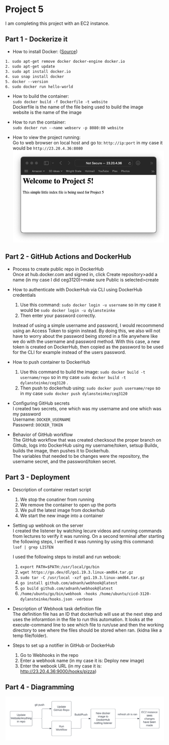 # Project 5
I am completing this project with an EC2 instance.
## Part 1 - Dockerize it
- How to install Docker: ([Source](https://www.simplilearn.com/tutorials/docker-tutorial/how-to-install-docker-on-ubuntu))
```
1. sudo apt-get remove docker docker-engine docker.io
2. sudo apt-get update
3. sudo apt install docker.io
4. suo snap install docker
5. docker --version
6. sudo docker run hello-world
```
- How to build the container:  
`sudo docker build -f Dockerfile -t website`  
Dockerfile is the name of the file being used to build the image  
website is the name of the image  

- How to run the container:  
`sudo docker run --name webserv -p 8080:80 website`  

- How to view the project running:  
Go to web browser on local host and go to: `http://ip:port` in my case it would be `http://23.20.4.36:8080`
![proof of container running](images/Part1.png)  

## Part 2 - GitHub Actions and DockerHub
- Process to create public repo in DockerHub  
Once at hub.docker.com and signed in, click Create repository>add a name (in my case I did ceg3120)>make sure Public is selected>create
- How to authenticate with DockerHub via CLI using DockerHub credentials  
    1. Use this command: `sudo docker login -u username` so in my case it would be `sudo docker login -u dylansteinke`  
    2. Then enter your password correctly.  
  
    Instead of using a simple username and password, I would recoommend using an Access Token to signin instead. By doing this, we also will not have to worry about the password being stored in a file anywhere like we do with the username and password method. With this case, a new token is created on DockerHub, then copied as the password to be used for the CLI for example instead of the users password.  
- How to push container to DockerHub  
    1. Use this command to build the image: `sudo docker build -t username/repo` so in my case `sudo docker build -t dylansteinke/ceg3120` . 
    2. Then push to dockerhub using: `sudo docker push username/repo` so in my case `sudo docker push dylansteinke/ceg3120`  
- Configuring GitHub secrets  
    I created two secrets, one which was my username and one which was my password  
    Username: `DOCKER_USERNAME`  
    Passowrd: `DOCKER_TOKEN`  
- Behavior of GitHub workflow  
    The GitHub workflow that was created checksout the proper branch on Github, logs into DockerHub using my username/token, setsup Buildx, builds the image, then pushes it to Dockerhub.  
    The variables that needed to be changes were the repository, the username secret, and the password/token secret.  

## Part 3 - Deployment
- Description of container restart script  
    1. We stop the conatiner from running  
    2. We remove the container to open up the ports  
    3. We pull the latest image from dockerhub  
    4. We start the new image into a container  

- Setting up webhook on the server  
    I created the listener by watching lecure videos and running commands from lectures to verify it was running. On a second terminal after starting the following steps, I verified it was running by using this command: `lsof | grep LISTEN`

    I used the following steps to install and run webook:  
    1. `export PATH=$PATH:/usr/local/go/bin`  
    2. `wget https://go.dev/dl/go1.19.3.linux-amd64.tar.gz`  
    3. `sudo tar -C /usr/local -xzf go1.19.3.linux-amd64.tar.gz`  
    4. `go install github.com/adnanh/webhook@latest`  
    5. `go build github.com/adnanh/webhook@latest`  
    6. `/home/ubuntu/go/bin/webhook -hooks /home/ubuntu/cicd-3120-dylansteinke/hooks.json -verbose`  
- Description of Webhook task definition file  
    The definition file has an ID that dockerhub will use at the next step and uses the inforamtion in the file to run this automation. It looks at the execute-command line to see which file to run/use and then the working directory to see where the files should be stored when ran. (kidna like a temp file/folder).
- Steps to set up a notifier in GitHub or DockerHub  
    1. Go to Webhooks in the repo  
    2. Enter a webhook name (in my case it is: Deploy new image)  
    3. Enter the webook URL (in my case it is: http://23.20.4.36:9000/hooks/pizza)

## Part 4 - Diagramming
![diagram](images/CEG3120.png)  
